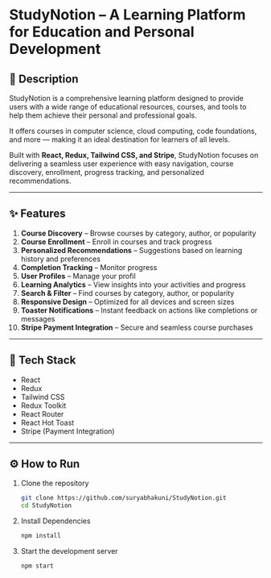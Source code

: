 # StudyNotion – A Learning Platform for Education and Personal Development  

## 📖 Description  
StudyNotion is a comprehensive learning platform designed to provide users with a wide range of educational resources, courses, and tools to help them achieve their personal and professional goals.  

It offers courses in computer science, cloud computing, code foundations, and more — making it an ideal destination for learners of all levels.  

Built with **React, Redux, Tailwind CSS, and Stripe**, StudyNotion focuses on delivering a seamless user experience with easy navigation, course discovery, enrollment, progress tracking, and personalized recommendations.  

---

## ✨ Features  
1. **Course Discovery** – Browse courses by category, author, or popularity  
2. **Course Enrollment** – Enroll in courses and track progress  
3. **Personalized Recommendations** – Suggestions based on learning history and preferences  
4. **Completion Tracking** – Monitor progress
5. **User Profiles** – Manage your profil
6. **Learning Analytics** – View insights into your activities and progress  
7. **Search & Filter** – Find courses by category, author, or popularity  
8. **Responsive Design** – Optimized for all devices and screen sizes  
9. **Toaster Notifications** – Instant feedback on actions like completions or messages  
10. **Stripe Payment Integration** – Secure and seamless course purchases  

---

## 🧰 Tech Stack  
- React  
- Redux  
- Tailwind CSS  
- Redux Toolkit  
- React Router  
- React Hot Toast  
- Stripe (Payment Integration)  

---

## ⚙️ How to Run  

1. Clone the repository  
   ```bash
   git clone https://github.com/suryabhakuni/StudyNotion.git
   cd StudyNotion
2. Install Dependencies
   ```bash
   npm install
3. Start the development server
   ```bash
   npm start



